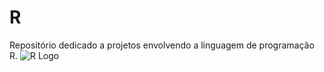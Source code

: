 # R
Repositório dedicado a projetos envolvendo a linguagem de programação R. 
![R Logo](https://www.r-project.org/logo/Rlogo.png)
